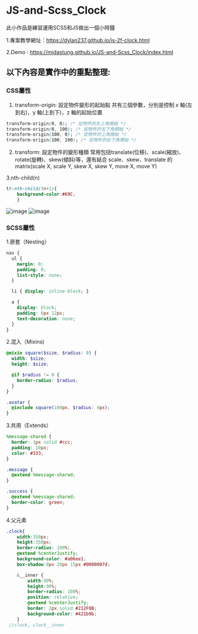 # JS-and-Scss_Clock
此小作品是練習運用SCSS和JS做出一個小時鐘  

1.專案教學網址：https://dylan237.github.io/js-2f-clock.html  

2.Demo : https://midastung.github.io/JS-and-Scss_Clock/index.html

## 以下內容是實作中的重點整理:
### CSS屬性
1. transform-origin: 設定物件變形的起始點
共有三個參數，分別是控制 x 軸(左到右)，y 軸(上到下)，z 軸的起始位置
```css
transform-origin(0, 0); /* 從物件的左上角開始 */
transform-origin(0, 100); /* 從物件的左下角開始 */
transform-origin(100, 0); /* 從物件的上角開始 */
transform-origin(100, 100); /* 從物件的右下角開始 */
```
2. transform: 設定物件的變形種類
常用包括translate(位移)、scale(縮放)、rotate(旋轉)、skew(傾斜)等，還有結合 scale、skew、translate 的 matrix(scale X, scale Y, skew X, skew Y, move X, move Y)

3.nth-child(n)
```css
tr:nth-child(3n+1){
	background-color:#69C;
	}
```
![image](http://csscoke.com/wp-content/uploads/2013/09/table_nth-child3n.png)
![image](http://csscoke.com/wp-content/uploads/2013/09/nth-child_demo.png)

### SCSS屬性
1.嵌套（Nesting）
```Scss
nav {
  ul {
    margin: 0;
    padding: 0;
    list-style: none;
  }

  li { display: inline-block; }

  a {
    display: block;
    padding: 6px 12px;
    text-decoration: none;
  }
}
```
2.混入（Mixins)
```Scss
@mixin square($size, $radius: 0) {
  width: $size;
  height: $size;

  @if $radius != 0 {
    border-radius: $radius;
  }
}

.avatar {
  @include square(100px, $radius: 4px);
}
```
3.共用（Extends）
```Scss
%message-shared {
  border: 1px solid #ccc;
  padding: 10px;
  color: #333;
}

.message {
  @extend %message-shared;
}

.success {
  @extend %message-shared;
  border-color: green;
}

```
4.父元素
```Scss
.clock{
    width:350px;
    height:350px;
    border-radius: 100%;
    @extend %centerJustify;
    background-color: #a06ee1;
    box-shadow:8px 20px 15px #0000007d;

    &__inner {
        width:90%;
        height:90%;
        border-radius: 100%;
        position: relative;
        @extend %centerJustify;
        border: 2px solid #212F0B;
        background-color: #421b9b;
    }
 //clock, clock__inner
```
